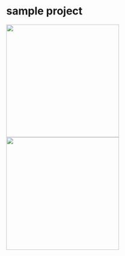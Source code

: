 # sample project

<div>

 <img src=https://user-images.githubusercontent.com/51741195/158642206-13d5f974-d653-4cc0-8915-e7336110a263.jpeg width="300">

 <img src=https://user-images.githubusercontent.com/51741195/158642199-854635d3-256e-4648-8706-b6f05444bbba.jpeg width="300">
  
 <div>
